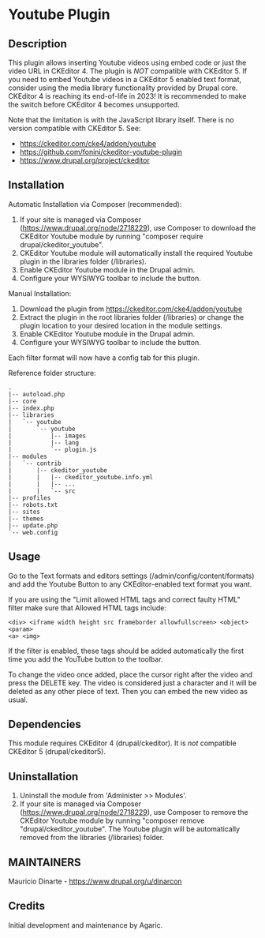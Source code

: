 # Youtube Plugin

## Description

This plugin allows inserting Youtube videos using embed code or just the video
URL in CKEditor 4. The plugin is *NOT* compatible with CKEditor 5. If you need
to embed Youtube videos in a CKEditor 5 enabled text format, consider using the
media library functionality provided by Drupal core. CKEditor 4 is reaching its
end-of-life in 2023! It is recommended to make the switch before CKEditor 4
becomes unsupported.

Note that the limitation is with the JavaScript library itself. There is no
version compatible with CKEditor 5. See:

* https://ckeditor.com/cke4/addon/youtube
* https://github.com/fonini/ckeditor-youtube-plugin
* https://www.drupal.org/project/ckeditor

## Installation

Automatic Installation via Composer (recommended):

1.  If your site is managed via Composer (https://www.drupal.org/node/2718229),
use Composer to download the CKEditor Youtube module by running "composer require drupal/ckeditor_youtube".
2.  CKEditor Youtube module will automatically install the required Youtube plugin
in the libraries folder (/libraries).
3.  Enable CKEditor Youtube module in the Drupal admin.
4. Configure your WYSIWYG toolbar to include the button.

Manual Installation:

1. Download the plugin from https://ckeditor.com/cke4/addon/youtube
2. Extract the plugin in the root libraries folder (/libraries)
or change the plugin location to your desired location in the module settings.
3. Enable CKEditor Youtube module in the Drupal admin.
4. Configure your WYSIWYG toolbar to include the button.

Each filter format will now have a config tab for this plugin.

Reference folder structure:

```
.
|-- autoload.php
|-- core
|-- index.php
|-- libraries
|   `-- youtube
|       `-- youtube
|           |-- images
|           |-- lang
|           `-- plugin.js
|-- modules
|   `-- contrib
|       |-- ckeditor_youtube
|       |   |-- ckeditor_youtube.info.yml
|       |   |-- ...
|       |   `-- src
|-- profiles
|-- robots.txt
|-- sites
|-- themes
|-- update.php
`-- web.config
```

## Usage

Go to the Text formats and editors settings (/admin/config/content/formats) and
add the Youtube Button to any CKEditor-enabled text format you want.

If you are using the "Limit allowed HTML tags and correct faulty HTML" filter
make sure that Allowed HTML tags include:

```
<div> <iframe width height src frameborder allowfullscreen> <object> <param>
<a> <img>
```

If the filter is enabled, these tags should be added automatically the first
time you add the YouTube button to the toolbar.

To change the video once added, place the cursor right after the video and press
the DELETE key. The video is considered just a character and it will be deleted
as any other piece of text. Then you can embed the new video as usual.

## Dependencies

This module requires CKEditor 4 (drupal/ckeditor). It is *not* compatible
CKEditor 5 (drupal/ckeditor5).

## Uninstallation

1. Uninstall the module from 'Administer >> Modules'.
2. If your site is managed via Composer (https://www.drupal.org/node/2718229),
use Composer to remove the CKEditor Youtube module by running
"composer remove "drupal/ckeditor_youtube". The Youtube plugin will be
automatically removed from the libraries (/libraries) folder.

## MAINTAINERS

Mauricio Dinarte - https://www.drupal.org/u/dinarcon

## Credits

Initial development and maintenance by Agaric.
